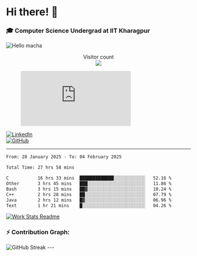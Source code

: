 # Hi there! 👋

### 🎓 Computer Science Undergrad at IIT Kharagpur

<img src="https://raw.githubusercontent.com/sagar-viradiya/sagar-viradiya/master/resources/banner.png" alt="Hello macha">

<p align="center"> 
  Visitor count<br>
  <img src="https://profile-counter.glitch.me/sesiii/count.svg" />
</p>

<figure><embed src="https://wakatime.com/share/@81d5e6c4-c575-43e6-9a9e-85ed25517f53/42cf003a-18dd-42ef-bded-df01146821f2.svg"></embed></figure>

[![LinkedIn](https://img.shields.io/badge/LinkedIn-0077B5?style=for-the-badge&logo=linkedin&logoColor=white)](https://www.linkedin.com/in/sesidadi)  
[![GitHub](https://img.shields.io/badge/GitHub-181717?style=for-the-badge&logo=github&logoColor=white)](https://github.com/sesiii)

---
<!--START_SECTION:waka-->

```txt
From: 28 January 2025 - To: 04 February 2025

Total Time: 27 hrs 58 mins

C           16 hrs 33 mins  █████████████░░░░░░░░░░░░   52.16 %
Other       3 hrs 45 mins   ███░░░░░░░░░░░░░░░░░░░░░░   11.86 %
Bash        3 hrs 15 mins   ██▓░░░░░░░░░░░░░░░░░░░░░░   10.24 %
C++         2 hrs 28 mins   ██░░░░░░░░░░░░░░░░░░░░░░░   07.79 %
Java        2 hrs 12 mins   █▓░░░░░░░░░░░░░░░░░░░░░░░   06.96 %
Text        1 hr 21 mins    █░░░░░░░░░░░░░░░░░░░░░░░░   04.26 %
```

<!--END_SECTION:waka-->


[![Work Stats Readme](https://github.com/sesiii/sesiii/actions/workflows/main.yml/badge.svg)](https://github.com/sesiii/sesiii/actions/workflows/main.yml)

### ⚡ Contribution Graph:

<img src="https://streak-stats.demolab.com/?user=sesiii&theme=radical" alt="GitHub Streak" />
---

